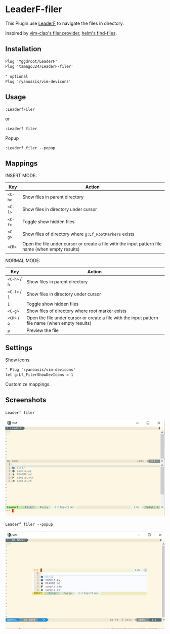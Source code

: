 # LeaderF-filer

This Plugin use [LeaderF](https://github.com/Yggdroot/LeaderF) to navigate the files in directory.

Inspired by [vim-clap's filer provider](https://github.com/liuchengxu/vim-clap/pull/272), [helm's find-files](https://github.com/emacs-helm/helm).


## Installation

```
Plug 'Yggdroot/LeaderF'
Plug 'tamago324/LeaderF-filer'

" optional
Plug 'ryanoasis/vim-devicons'
```

## Usage

```
:LeaderfFiler
```
or
```
:Leaderf filer
```

Popup

```
:Leaderf filer --popup
```

## Mappings

INSERT MODE:

| Key     | Action                                                                                            |
|---------|---------------------------------------------------------------------------------------------------|
| `<C-h>` | Show files in parent directory                                                                    |
| `<C-l>` | Show files in directory under cursor                                                              |
| `<C-f>` | Toggle show hidden files                                                                          |
| `<C-g>` | Show files of directory where `g:Lf_RootMarkers` exists                                           |
| `<CR>`  | Open the file under cursor or create a file with the input pattern file name (when empty results) |

NORMAL MODE:

| Key           | Action                                                                                            |
|---------------|---------------------------------------------------------------------------------------------------|
| `<C-h>` / `h` | Show files in parent directory                                                                    |
| `<C-l>` / `l` | Show files in directory under cursor                                                              |
| `I`           | Toggle show hidden files                                                                          |
| `<C-g>`       | Show files of directory where root marker exists                                                  |
| `<CR>` / `o`  | Open the file under cursor or create a file with the input pattern file name (when empty results) |
| `p`           | Preview the file                                                                                  |

## Settings

Show icons.

```vim
" Plug 'ryanoasis/vim-devicons'
let g:Lf_FilerShowDevIcons = 1
```

Customize mappings.

## Screenshots

`Leaderf filer`

<img src="./images/buffer.png" alt="buffer" />

`Leaderf filer --popup`

<img src="./images/popup.png" alt="popup" />
